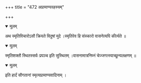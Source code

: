 +++
title = "472 अप्रामाण्यरहस्यम्"

+++


<details open><summary>मूलम्</summary>

अथ स्मृतिविचारोऽसौ क्रियते विदुषां मुदे ।स्मृतिरेव हि संस्कारो वासनेत्यपि कीर्त्यते ॥
</details>



<details open><summary>मूलम्</summary>

स्मृतिशक्तौ स्थितस्सर्वः प्रपञ्च इति सुस्थितम् ।वासनामात्रनिघ्नं चेज्जगत्स्याच्छून्यलक्षणम् ॥
</details>



<details open><summary>मूलम्</summary>

इति हार्दं सौगतानां स्मृत्यप्रामाण्यवादिनाम् ।
</details>

